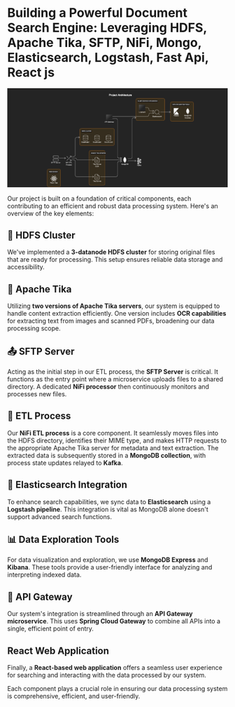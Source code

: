 # Building a Powerful Document Search Engine: Leveraging HDFS, Apache Tika, SFTP, NiFi, Mongo, Elasticsearch, Logstash, Fast Api, React js

![Architecture](img/architecturedocSearch.png)

Our project is built on a foundation of critical components, each contributing to an efficient and robust data processing system. Here's an overview of the key elements:

## 📂 HDFS Cluster
We've implemented a **3-datanode HDFS cluster** for storing original files that are ready for processing. This setup ensures reliable data storage and accessibility.

## 🌟 Apache Tika
Utilizing **two versions of Apache Tika servers**, our system is equipped to handle content extraction efficiently. One version includes **OCR capabilities** for extracting text from images and scanned PDFs, broadening our data processing scope.

## 📤 SFTP Server
Acting as the initial step in our ETL process, the **SFTP Server** is critical. It functions as the entry point where a microservice uploads files to a shared directory. A dedicated **NiFi processor** then continuously monitors and processes new files.

## 🔄 ETL Process
Our **NiFi ETL process** is a core component. It seamlessly moves files into the HDFS directory, identifies their MIME type, and makes HTTP requests to the appropriate Apache Tika server for metadata and text extraction. The extracted data is subsequently stored in a **MongoDB collection**, with process state updates relayed to **Kafka**.

## 🐘 Elasticsearch Integration
To enhance search capabilities, we sync data to **Elasticsearch** using a **Logstash pipeline**. This integration is vital as MongoDB alone doesn't support advanced search functions.

## 📊 Data Exploration Tools
For data visualization and exploration, we use **MongoDB Express** and **Kibana**. These tools provide a user-friendly interface for analyzing and interpreting indexed data.

## 🌉 API Gateway
Our system's integration is streamlined through an **API Gateway microservice**. This uses **Spring Cloud Gateway** to combine all APIs into a single, efficient point of entry.

## React Web Application
Finally, a **React-based web application** offers a seamless user experience for searching and interacting with the data processed by our system.

Each component plays a crucial role in ensuring our data processing system is comprehensive, efficient, and user-friendly.
